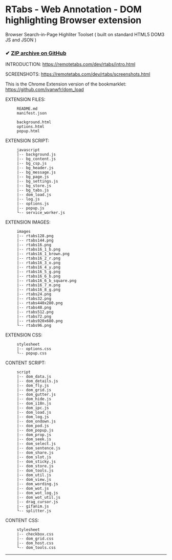 <!-- README.md _TAG (220325:18h:05) -->
# RTabs - Web Annotation - DOM highlighting Browser extension

Browser Search-in-Page Highliter Toolset ( built on standard HTML5 DOM3 JS and JSON )

### ✔ [ZIP archive on GitHub](../../archive/master.zip)

INTRODUCTION:
    https://remotetabs.com/dev/rtabs/intro.html

SCREENSHOTS:
    https://remotetabs.com/dev/rtabs/screenshots.html

This is the Chrome Extension version of the bookmarklet:
    https://github.com/ivanwfr/dom_load

<!--{{{
:r !tree $APROJECTS/GITHUB/RTabsExtension | sed -e 's/^/    /'

}}}-->
 EXTENSION FILES: <!--{{{-->
```
     README.md
     manifest.json

     background.html
     options.html
     popup.html

```
<!--}}}-->
 EXTENSION SCRIPT: <!--{{{-->
```
     javascript
     |-- background.js
     |-- bg_content.js
     |-- bg_csp.js
     |-- bg_header.js
     |-- bg_message.js
     |-- bg_page.js
     |-- bg_settings.js
     |-- bg_store.js
     |-- bg_tabs.js
     |-- dom_load.js
     |-- log.js
     |-- options.js
     |-- popup.js
     └-- service_worker.js

```
<!--}}}-->
 EXTENSION IMAGES: <!--{{{-->
```
     images
     |-- rtabs128.png
     |-- rtabs144.png
     |-- rtabs16.png
     |-- rtabs16_1_b.png
     |-- rtabs16_1_brown.png
     |-- rtabs16_2_r.png
     |-- rtabs16_3_o.png
     |-- rtabs16_4_y.png
     |-- rtabs16_5_g.png
     |-- rtabs16_6_b.png
     |-- rtabs16_6_b_square.png
     |-- rtabs16_7_m.png
     |-- rtabs16_8_g.png
     |-- rtabs24.png
     |-- rtabs32.png
     |-- rtabs440x280.png
     |-- rtabs48.png
     |-- rtabs512.png
     |-- rtabs72.png
     |-- rtabs920x680.png
     └-- rtabs96.png
```
<!--}}}-->
EXTENSION CSS: <!--{{{-->
```
     stylesheet
     |-- options.css
     └-- popup.css
```
<!--}}}-->
 CONTENT SCRIPT: <!--{{{-->
```
     script
     |-- dom_data.js
     |-- dom_details.js
     |-- dom_fly.js
     |-- dom_grid.js
     |-- dom_gutter.js
     |-- dom_hide.js
     |-- dom_i18n.js
     |-- dom_ipc.js
     |-- dom_load.js
     |-- dom_log.js
     |-- dom_ondown.js
     |-- dom_pod.js
     |-- dom_popup.js
     |-- dom_prop.js
     |-- dom_seek.js
     |-- dom_select.js
     |-- dom_sentence.js
     |-- dom_share.js
     |-- dom_slot.js
     |-- dom_sticky.js
     |-- dom_store.js
     |-- dom_tools.js
     |-- dom_util.js
     |-- dom_view.js
     |-- dom_wording.js
     |-- dom_wot.js
     |-- dom_wot_log.js
     |-- dom_wot_util.js
     |-- drag_cursor.js
     |-- gifanim.js
     └-- splitter.js
```
<!--}}}-->
CONTENT CSS: <!--{{{-->
```
     stylesheet
     |-- checkbox.css
     |-- dom_grid.css
     |-- dom_host.css
     └-- dom_tools.css
```
<!--}}}-->

<hr>

